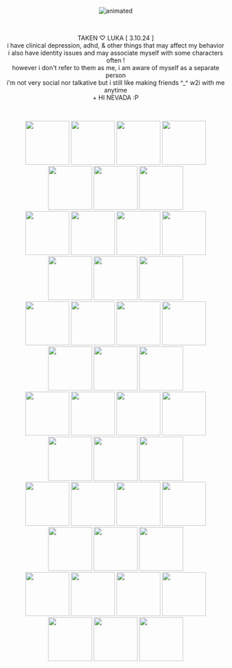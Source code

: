 <p align="center">
  <img src="https://cdn.discordapp.com/attachments/1196304361731661864/1224225158353649696/Untitled_video_-_Made_with_Clipchamp_2.gif?ex=661cb786&is=660a4286&hm=266ca3d9614565f231965209f46a29442fb9a6ccc56825f1e90e9395bbcef39f&" alt="animated" />
</p>
<br>
<p align="center"> TAKEN ♡ LUKA [ 3.10.24  ] 
<br>
i have clinical depression, adhd, & other things that may affect my behavior
<br>
i also have identity issues and may associate myself with some characters often !
<br>
however i don't refer to them as me, i am aware of myself as a separate person
<br>  
i'm not very social nor talkative but i still like making friends ^_^ w2i with me anytime 
<br>
  + HI NEVADA :P
</p>
<br>
<p align="center">
<img src="https://images-wixmp-ed30a86b8c4ca887773594c2.wixmp.com/f/9b922a8f-a5e0-4e45-88a6-65056d6bd196/d5btcwy-18e5548c-f51c-4aec-a8a4-e9ab7362e5c8.png?token=eyJ0eXAiOiJKV1QiLCJhbGciOiJIUzI1NiJ9.eyJzdWIiOiJ1cm46YXBwOjdlMGQxODg5ODIyNjQzNzNhNWYwZDQxNWVhMGQyNmUwIiwiaXNzIjoidXJuOmFwcDo3ZTBkMTg4OTgyMjY0MzczYTVmMGQ0MTVlYTBkMjZlMCIsIm9iaiI6W1t7InBhdGgiOiJcL2ZcLzliOTIyYThmLWE1ZTAtNGU0NS04OGE2LTY1MDU2ZDZiZDE5NlwvZDVidGN3eS0xOGU1NTQ4Yy1mNTFjLTRhZWMtYThhNC1lOWFiNzM2MmU1YzgucG5nIn1dXSwiYXVkIjpbInVybjpzZXJ2aWNlOmZpbGUuZG93bmxvYWQiXX0.p2pQ_5ibVYurK4liJlBMZuzC_2R7XzjwGigN2M107Jg" width="100"/> <img src="https://images-wixmp-ed30a86b8c4ca887773594c2.wixmp.com/f/d9b3551f-1909-4d6c-9e2d-22ff95190a5e/d870mgi-7dec4485-27d9-4d90-b4d6-153d433277fd.gif?token=eyJ0eXAiOiJKV1QiLCJhbGciOiJIUzI1NiJ9.eyJzdWIiOiJ1cm46YXBwOjdlMGQxODg5ODIyNjQzNzNhNWYwZDQxNWVhMGQyNmUwIiwiaXNzIjoidXJuOmFwcDo3ZTBkMTg4OTgyMjY0MzczYTVmMGQ0MTVlYTBkMjZlMCIsIm9iaiI6W1t7InBhdGgiOiJcL2ZcL2Q5YjM1NTFmLTE5MDktNGQ2Yy05ZTJkLTIyZmY5NTE5MGE1ZVwvZDg3MG1naS03ZGVjNDQ4NS0yN2Q5LTRkOTAtYjRkNi0xNTNkNDMzMjc3ZmQuZ2lmIn1dXSwiYXVkIjpbInVybjpzZXJ2aWNlOmZpbGUuZG93bmxvYWQiXX0.c7_VWtw9ZtDsxjN9wG90ERREacTTfk0a57xOFm_t4aI" width="100"/> <img src="https://images-wixmp-ed30a86b8c4ca887773594c2.wixmp.com/f/a56813f2-d373-4451-a566-126c1f89d5b3/dfja340-ec46a2af-4a0e-434a-a7a9-fe7f7dab4224.gif?token=eyJ0eXAiOiJKV1QiLCJhbGciOiJIUzI1NiJ9.eyJzdWIiOiJ1cm46YXBwOjdlMGQxODg5ODIyNjQzNzNhNWYwZDQxNWVhMGQyNmUwIiwiaXNzIjoidXJuOmFwcDo3ZTBkMTg4OTgyMjY0MzczYTVmMGQ0MTVlYTBkMjZlMCIsIm9iaiI6W1t7InBhdGgiOiJcL2ZcL2E1NjgxM2YyLWQzNzMtNDQ1MS1hNTY2LTEyNmMxZjg5ZDViM1wvZGZqYTM0MC1lYzQ2YTJhZi00YTBlLTQzNGEtYTdhOS1mZTdmN2RhYjQyMjQuZ2lmIn1dXSwiYXVkIjpbInVybjpzZXJ2aWNlOmZpbGUuZG93bmxvYWQiXX0.MH23LK3D7C3lLx-QXoVNbUmbN6RpGONyqZt6fPFS3P8" width="100"/> <img src="https://images-wixmp-ed30a86b8c4ca887773594c2.wixmp.com/f/77546e83-4a68-4264-99f7-6bdfc8f0eaf8/d96thnf-626b2b96-f0c4-4a9d-80ac-97a9bde94b1f.gif?token=eyJ0eXAiOiJKV1QiLCJhbGciOiJIUzI1NiJ9.eyJzdWIiOiJ1cm46YXBwOjdlMGQxODg5ODIyNjQzNzNhNWYwZDQxNWVhMGQyNmUwIiwiaXNzIjoidXJuOmFwcDo3ZTBkMTg4OTgyMjY0MzczYTVmMGQ0MTVlYTBkMjZlMCIsIm9iaiI6W1t7InBhdGgiOiJcL2ZcLzc3NTQ2ZTgzLTRhNjgtNDI2NC05OWY3LTZiZGZjOGYwZWFmOFwvZDk2dGhuZi02MjZiMmI5Ni1mMGM0LTRhOWQtODBhYy05N2E5YmRlOTRiMWYuZ2lmIn1dXSwiYXVkIjpbInVybjpzZXJ2aWNlOmZpbGUuZG93bmxvYWQiXX0.UJ0JN-lMmYXoHZQXt9ukgU4HiKcfKBI4Unh16iKlpFA" width="100"/> <img src="https://images-wixmp-ed30a86b8c4ca887773594c2.wixmp.com/f/9b922a8f-a5e0-4e45-88a6-65056d6bd196/d5l1h9h-457cc095-0ff9-48ed-85a0-b9ce9e8a50a3.png?token=eyJ0eXAiOiJKV1QiLCJhbGciOiJIUzI1NiJ9.eyJzdWIiOiJ1cm46YXBwOjdlMGQxODg5ODIyNjQzNzNhNWYwZDQxNWVhMGQyNmUwIiwiaXNzIjoidXJuOmFwcDo3ZTBkMTg4OTgyMjY0MzczYTVmMGQ0MTVlYTBkMjZlMCIsIm9iaiI6W1t7InBhdGgiOiJcL2ZcLzliOTIyYThmLWE1ZTAtNGU0NS04OGE2LTY1MDU2ZDZiZDE5NlwvZDVsMWg5aC00NTdjYzA5NS0wZmY5LTQ4ZWQtODVhMC1iOWNlOWU4YTUwYTMucG5nIn1dXSwiYXVkIjpbInVybjpzZXJ2aWNlOmZpbGUuZG93bmxvYWQiXX0.DqnQfjNCKw-6O-aAzeGckFwC_QLeX3FSkIXzgjBV414" width="100"/> <img src="https://images-wixmp-ed30a86b8c4ca887773594c2.wixmp.com/f/49e1c5cb-c184-428a-8b2b-78662256bf04/dcrnqto-c265deeb-e36b-48a8-9834-51cdd33e2094.png/v1/fill/w_99,h_55/paper_mario_and_paper_luigi_stamp_by_hiptothejavabean_dcrnqto-fullview.png?token=eyJ0eXAiOiJKV1QiLCJhbGciOiJIUzI1NiJ9.eyJzdWIiOiJ1cm46YXBwOjdlMGQxODg5ODIyNjQzNzNhNWYwZDQxNWVhMGQyNmUwIiwiaXNzIjoidXJuOmFwcDo3ZTBkMTg4OTgyMjY0MzczYTVmMGQ0MTVlYTBkMjZlMCIsIm9iaiI6W1t7ImhlaWdodCI6Ijw9NTUiLCJwYXRoIjoiXC9mXC80OWUxYzVjYi1jMTg0LTQyOGEtOGIyYi03ODY2MjI1NmJmMDRcL2Rjcm5xdG8tYzI2NWRlZWItZTM2Yi00OGE4LTk4MzQtNTFjZGQzM2UyMDk0LnBuZyIsIndpZHRoIjoiPD05OSJ9XV0sImF1ZCI6WyJ1cm46c2VydmljZTppbWFnZS5vcGVyYXRpb25zIl19.DHN7fblFcQFTsqTDNnUdkH_BKS-oUaMmlvYs0UmlmXI" width="100"/> <img src="https://images-wixmp-ed30a86b8c4ca887773594c2.wixmp.com/f/9b922a8f-a5e0-4e45-88a6-65056d6bd196/d4r011v-694096d3-87d4-4c41-9f46-6704607f95ff.png/v1/fill/w_99,h_56/__mario_stamp___by_flutterinreallife_d4r011v-fullview.png?token=eyJ0eXAiOiJKV1QiLCJhbGciOiJIUzI1NiJ9.eyJzdWIiOiJ1cm46YXBwOjdlMGQxODg5ODIyNjQzNzNhNWYwZDQxNWVhMGQyNmUwIiwiaXNzIjoidXJuOmFwcDo3ZTBkMTg4OTgyMjY0MzczYTVmMGQ0MTVlYTBkMjZlMCIsIm9iaiI6W1t7ImhlaWdodCI6Ijw9NTYiLCJwYXRoIjoiXC9mXC85YjkyMmE4Zi1hNWUwLTRlNDUtODhhNi02NTA1NmQ2YmQxOTZcL2Q0cjAxMXYtNjk0MDk2ZDMtODdkNC00YzQxLTlmNDYtNjcwNDYwN2Y5NWZmLnBuZyIsIndpZHRoIjoiPD05OSJ9XV0sImF1ZCI6WyJ1cm46c2VydmljZTppbWFnZS5vcGVyYXRpb25zIl19.MrVqWF6xNI_jiwc4HI9nHuiOvKLiw487UNxGUJ6hrFE" width="100"/>
<br>
<img src="https://images-wixmp-ed30a86b8c4ca887773594c2.wixmp.com/f/a56813f2-d373-4451-a566-126c1f89d5b3/dfjcrnl-1e2cf471-4d34-4b56-b09c-3ba8016ff4bd.gif?token=eyJ0eXAiOiJKV1QiLCJhbGciOiJIUzI1NiJ9.eyJzdWIiOiJ1cm46YXBwOjdlMGQxODg5ODIyNjQzNzNhNWYwZDQxNWVhMGQyNmUwIiwiaXNzIjoidXJuOmFwcDo3ZTBkMTg4OTgyMjY0MzczYTVmMGQ0MTVlYTBkMjZlMCIsIm9iaiI6W1t7InBhdGgiOiJcL2ZcL2E1NjgxM2YyLWQzNzMtNDQ1MS1hNTY2LTEyNmMxZjg5ZDViM1wvZGZqY3JubC0xZTJjZjQ3MS00ZDM0LTRiNTYtYjA5Yy0zYmE4MDE2ZmY0YmQuZ2lmIn1dXSwiYXVkIjpbInVybjpzZXJ2aWNlOmZpbGUuZG93bmxvYWQiXX0.TSyYxawngsxHQPcw9G69kgIfSp2y4UE7Fes91ACc2Ro" width="100"/> <img src="https://images-wixmp-ed30a86b8c4ca887773594c2.wixmp.com/f/0696865f-25eb-4fd2-86e1-7b55088c681c/d1n4v2k-fa465d19-e321-4e57-a9b5-e29678afc535.gif?token=eyJ0eXAiOiJKV1QiLCJhbGciOiJIUzI1NiJ9.eyJzdWIiOiJ1cm46YXBwOjdlMGQxODg5ODIyNjQzNzNhNWYwZDQxNWVhMGQyNmUwIiwiaXNzIjoidXJuOmFwcDo3ZTBkMTg4OTgyMjY0MzczYTVmMGQ0MTVlYTBkMjZlMCIsIm9iaiI6W1t7InBhdGgiOiJcL2ZcLzA2OTY4NjVmLTI1ZWItNGZkMi04NmUxLTdiNTUwODhjNjgxY1wvZDFuNHYyay1mYTQ2NWQxOS1lMzIxLTRlNTctYTliNS1lMjk2NzhhZmM1MzUuZ2lmIn1dXSwiYXVkIjpbInVybjpzZXJ2aWNlOmZpbGUuZG93bmxvYWQiXX0.2qMcaOILqCdKNJdUvb7ttTJPLaShYi-iy7RZfITfSQo" width="100"/> <img src="https://images-wixmp-ed30a86b8c4ca887773594c2.wixmp.com/f/f91f517d-9147-4c49-a3b9-291bcd27e764/d2307du-f600eb6e-2708-4897-ac1b-f2ae579836fc.png/v1/fill/w_99,h_56/yoshi_s_island_stamp_by_stamppku_d2307du-fullview.png?token=eyJ0eXAiOiJKV1QiLCJhbGciOiJIUzI1NiJ9.eyJzdWIiOiJ1cm46YXBwOjdlMGQxODg5ODIyNjQzNzNhNWYwZDQxNWVhMGQyNmUwIiwiaXNzIjoidXJuOmFwcDo3ZTBkMTg4OTgyMjY0MzczYTVmMGQ0MTVlYTBkMjZlMCIsIm9iaiI6W1t7ImhlaWdodCI6Ijw9NTYiLCJwYXRoIjoiXC9mXC9mOTFmNTE3ZC05MTQ3LTRjNDktYTNiOS0yOTFiY2QyN2U3NjRcL2QyMzA3ZHUtZjYwMGViNmUtMjcwOC00ODk3LWFjMWItZjJhZTU3OTgzNmZjLnBuZyIsIndpZHRoIjoiPD05OSJ9XV0sImF1ZCI6WyJ1cm46c2VydmljZTppbWFnZS5vcGVyYXRpb25zIl19.ut5rMEVmuoq0eeJTpyHt7Ydb9Clnk53oU90NDZKPjpk" width="100"/> <img src="https://images-wixmp-ed30a86b8c4ca887773594c2.wixmp.com/f/ab49dcca-2c83-4ef7-9059-65061a8adc2d/dc46xpu-124d1789-a003-48c6-8885-295020a17aa3.png/v1/fill/w_99,h_56/gay_the_clown_by_splashgardens_dc46xpu-fullview.png?token=eyJ0eXAiOiJKV1QiLCJhbGciOiJIUzI1NiJ9.eyJzdWIiOiJ1cm46YXBwOjdlMGQxODg5ODIyNjQzNzNhNWYwZDQxNWVhMGQyNmUwIiwiaXNzIjoidXJuOmFwcDo3ZTBkMTg4OTgyMjY0MzczYTVmMGQ0MTVlYTBkMjZlMCIsIm9iaiI6W1t7ImhlaWdodCI6Ijw9NTYiLCJwYXRoIjoiXC9mXC9hYjQ5ZGNjYS0yYzgzLTRlZjctOTA1OS02NTA2MWE4YWRjMmRcL2RjNDZ4cHUtMTI0ZDE3ODktYTAwMy00OGM2LTg4ODUtMjk1MDIwYTE3YWEzLnBuZyIsIndpZHRoIjoiPD05OSJ9XV0sImF1ZCI6WyJ1cm46c2VydmljZTppbWFnZS5vcGVyYXRpb25zIl19.8kQW84t_M7zr0utzjjn9avI_EzrIP41s4qbOvkwZz2I" width="100"/> <img src="https://images-wixmp-ed30a86b8c4ca887773594c2.wixmp.com/f/3b872c5b-3e90-412a-8516-026b2f6f8881/dbe5ya1-f19bb63c-78d9-45e4-8536-ac7e382d60d1.png/v1/fill/w_99,h_56/06_by_peachypurinsesu_dbe5ya1-fullview.png?token=eyJ0eXAiOiJKV1QiLCJhbGciOiJIUzI1NiJ9.eyJzdWIiOiJ1cm46YXBwOjdlMGQxODg5ODIyNjQzNzNhNWYwZDQxNWVhMGQyNmUwIiwiaXNzIjoidXJuOmFwcDo3ZTBkMTg4OTgyMjY0MzczYTVmMGQ0MTVlYTBkMjZlMCIsIm9iaiI6W1t7ImhlaWdodCI6Ijw9NTYiLCJwYXRoIjoiXC9mXC8zYjg3MmM1Yi0zZTkwLTQxMmEtODUxNi0wMjZiMmY2Zjg4ODFcL2RiZTV5YTEtZjE5YmI2M2MtNzhkOS00NWU0LTg1MzYtYWM3ZTM4MmQ2MGQxLnBuZyIsIndpZHRoIjoiPD05OSJ9XV0sImF1ZCI6WyJ1cm46c2VydmljZTppbWFnZS5vcGVyYXRpb25zIl19.KPJBQwTYiGduHWwXoeHa7xJ-wYst_9yqXtsL1ekxJKA" width="100"/> <img src="https://images-wixmp-ed30a86b8c4ca887773594c2.wixmp.com/f/7b6c345b-08bc-4489-9a6e-40a97354e32f/d72nbix-b83f0eab-0a70-4f17-9bb0-6345e61a8394.png/v1/fill/w_99,h_56/timbre_mario_et_luigi___superstar_saga_by_ledrbenji_d72nbix-fullview.png?token=eyJ0eXAiOiJKV1QiLCJhbGciOiJIUzI1NiJ9.eyJzdWIiOiJ1cm46YXBwOjdlMGQxODg5ODIyNjQzNzNhNWYwZDQxNWVhMGQyNmUwIiwiaXNzIjoidXJuOmFwcDo3ZTBkMTg4OTgyMjY0MzczYTVmMGQ0MTVlYTBkMjZlMCIsIm9iaiI6W1t7ImhlaWdodCI6Ijw9NTYiLCJwYXRoIjoiXC9mXC83YjZjMzQ1Yi0wOGJjLTQ0ODktOWE2ZS00MGE5NzM1NGUzMmZcL2Q3Mm5iaXgtYjgzZjBlYWItMGE3MC00ZjE3LTliYjAtNjM0NWU2MWE4Mzk0LnBuZyIsIndpZHRoIjoiPD05OSJ9XV0sImF1ZCI6WyJ1cm46c2VydmljZTppbWFnZS5vcGVyYXRpb25zIl19.wUVn6SNmw-Sq_TiTIXU8bcltfnV3hVLseVbo0Z126_w" width="100"/> <img src="https://images-wixmp-ed30a86b8c4ca887773594c2.wixmp.com/f/512e4a35-7a42-4545-a7ef-652ed68ac756/dd5bdy6-1b6911ee-1f3c-4e9c-a673-f1c3e820f892.gif?token=eyJ0eXAiOiJKV1QiLCJhbGciOiJIUzI1NiJ9.eyJzdWIiOiJ1cm46YXBwOjdlMGQxODg5ODIyNjQzNzNhNWYwZDQxNWVhMGQyNmUwIiwiaXNzIjoidXJuOmFwcDo3ZTBkMTg4OTgyMjY0MzczYTVmMGQ0MTVlYTBkMjZlMCIsIm9iaiI6W1t7InBhdGgiOiJcL2ZcLzUxMmU0YTM1LTdhNDItNDU0NS1hN2VmLTY1MmVkNjhhYzc1NlwvZGQ1YmR5Ni0xYjY5MTFlZS0xZjNjLTRlOWMtYTY3My1mMWMzZTgyMGY4OTIuZ2lmIn1dXSwiYXVkIjpbInVybjpzZXJ2aWNlOmZpbGUuZG93bmxvYWQiXX0.xyzhi0lsIu-YWjxYzGXEnQRcm95ZlHKbgB4PcNhOEVI" width="100"/>
<br>
<img src="https://images-wixmp-ed30a86b8c4ca887773594c2.wixmp.com/f/f36c5c6b-84f0-44eb-8ec6-ea95eb39b14c/d1wi8sr-5012caca-de91-49ec-a930-74f239d66c5c.png/v1/fill/w_99,h_56/paper_mario_stamp__by_super_seme_riku_d1wi8sr-fullview.png?token=eyJ0eXAiOiJKV1QiLCJhbGciOiJIUzI1NiJ9.eyJzdWIiOiJ1cm46YXBwOjdlMGQxODg5ODIyNjQzNzNhNWYwZDQxNWVhMGQyNmUwIiwiaXNzIjoidXJuOmFwcDo3ZTBkMTg4OTgyMjY0MzczYTVmMGQ0MTVlYTBkMjZlMCIsIm9iaiI6W1t7ImhlaWdodCI6Ijw9NTYiLCJwYXRoIjoiXC9mXC9mMzZjNWM2Yi04NGYwLTQ0ZWItOGVjNi1lYTk1ZWIzOWIxNGNcL2Qxd2k4c3ItNTAxMmNhY2EtZGU5MS00OWVjLWE5MzAtNzRmMjM5ZDY2YzVjLnBuZyIsIndpZHRoIjoiPD05OSJ9XV0sImF1ZCI6WyJ1cm46c2VydmljZTppbWFnZS5vcGVyYXRpb25zIl19.KnGS4cbLX24dP3jvEsK4J-M5hbCbhNdhqQONGxv8rGg" width="100"/> <img src="https://images-wixmp-ed30a86b8c4ca887773594c2.wixmp.com/f/9b922a8f-a5e0-4e45-88a6-65056d6bd196/dbouwyo-12ea50a8-b69f-4531-98e8-2eb43f8759dc.png/v1/fill/w_99,h_56/__paper_mario__ttyd_stamp___by_flutterinreallife_dbouwyo-fullview.png?token=eyJ0eXAiOiJKV1QiLCJhbGciOiJIUzI1NiJ9.eyJzdWIiOiJ1cm46YXBwOjdlMGQxODg5ODIyNjQzNzNhNWYwZDQxNWVhMGQyNmUwIiwiaXNzIjoidXJuOmFwcDo3ZTBkMTg4OTgyMjY0MzczYTVmMGQ0MTVlYTBkMjZlMCIsIm9iaiI6W1t7ImhlaWdodCI6Ijw9NTYiLCJwYXRoIjoiXC9mXC85YjkyMmE4Zi1hNWUwLTRlNDUtODhhNi02NTA1NmQ2YmQxOTZcL2Rib3V3eW8tMTJlYTUwYTgtYjY5Zi00NTMxLTk4ZTgtMmViNDNmODc1OWRjLnBuZyIsIndpZHRoIjoiPD05OSJ9XV0sImF1ZCI6WyJ1cm46c2VydmljZTppbWFnZS5vcGVyYXRpb25zIl19.49qUptQrhN37GPoxkjAAzpxXrv0nYiPO21d6vzoOnfI" width="100"/> <img src="https://images-wixmp-ed30a86b8c4ca887773594c2.wixmp.com/f/9b922a8f-a5e0-4e45-88a6-65056d6bd196/ddocd9s-7f5cf956-77ae-4768-b6ac-640e9571c881.png/v1/fill/w_99,h_56/___mareach_cake_toppers___stamp____by_flutterinreallife_ddocd9s-fullview.png?token=eyJ0eXAiOiJKV1QiLCJhbGciOiJIUzI1NiJ9.eyJzdWIiOiJ1cm46YXBwOjdlMGQxODg5ODIyNjQzNzNhNWYwZDQxNWVhMGQyNmUwIiwiaXNzIjoidXJuOmFwcDo3ZTBkMTg4OTgyMjY0MzczYTVmMGQ0MTVlYTBkMjZlMCIsIm9iaiI6W1t7ImhlaWdodCI6Ijw9NTYiLCJwYXRoIjoiXC9mXC85YjkyMmE4Zi1hNWUwLTRlNDUtODhhNi02NTA1NmQ2YmQxOTZcL2Rkb2NkOXMtN2Y1Y2Y5NTYtNzdhZS00NzY4LWI2YWMtNjQwZTk1NzFjODgxLnBuZyIsIndpZHRoIjoiPD05OSJ9XV0sImF1ZCI6WyJ1cm46c2VydmljZTppbWFnZS5vcGVyYXRpb25zIl19.wriQ3f4zWemIWp04luS2sqxOwH6QCDktFOig03Mz5HU" width="100"/> <img src="https://images-wixmp-ed30a86b8c4ca887773594c2.wixmp.com/f/69ae31dd-bee7-4463-ae58-eff361e3a732/da4k2il-47d35117-2677-497d-babc-c5600e30e640.png/v1/fill/w_99,h_56/bowz_and_bowz_jr_stamp_by_catchomp_da4k2il-fullview.png?token=eyJ0eXAiOiJKV1QiLCJhbGciOiJIUzI1NiJ9.eyJzdWIiOiJ1cm46YXBwOjdlMGQxODg5ODIyNjQzNzNhNWYwZDQxNWVhMGQyNmUwIiwiaXNzIjoidXJuOmFwcDo3ZTBkMTg4OTgyMjY0MzczYTVmMGQ0MTVlYTBkMjZlMCIsIm9iaiI6W1t7ImhlaWdodCI6Ijw9NTYiLCJwYXRoIjoiXC9mXC82OWFlMzFkZC1iZWU3LTQ0NjMtYWU1OC1lZmYzNjFlM2E3MzJcL2RhNGsyaWwtNDdkMzUxMTctMjY3Ny00OTdkLWJhYmMtYzU2MDBlMzBlNjQwLnBuZyIsIndpZHRoIjoiPD05OSJ9XV0sImF1ZCI6WyJ1cm46c2VydmljZTppbWFnZS5vcGVyYXRpb25zIl19._bRJO2I1map86CVLSNJi27b1JotV3_vwsbWChCkipRA" width="100"/> <img src="https://images-wixmp-ed30a86b8c4ca887773594c2.wixmp.com/f/9774121b-077f-45b2-8020-29ce3a274de7/d33rkom-54f065e6-f932-4001-a736-6fc1b17ca371.png/v1/fill/w_99,h_56/mario_vs_luigi_stamp_by_kevfin_d33rkom-fullview.png?token=eyJ0eXAiOiJKV1QiLCJhbGciOiJIUzI1NiJ9.eyJzdWIiOiJ1cm46YXBwOjdlMGQxODg5ODIyNjQzNzNhNWYwZDQxNWVhMGQyNmUwIiwiaXNzIjoidXJuOmFwcDo3ZTBkMTg4OTgyMjY0MzczYTVmMGQ0MTVlYTBkMjZlMCIsIm9iaiI6W1t7ImhlaWdodCI6Ijw9NTYiLCJwYXRoIjoiXC9mXC85Nzc0MTIxYi0wNzdmLTQ1YjItODAyMC0yOWNlM2EyNzRkZTdcL2QzM3Jrb20tNTRmMDY1ZTYtZjkzMi00MDAxLWE3MzYtNmZjMWIxN2NhMzcxLnBuZyIsIndpZHRoIjoiPD05OSJ9XV0sImF1ZCI6WyJ1cm46c2VydmljZTppbWFnZS5vcGVyYXRpb25zIl19.9iCgziMpuxHf4wNDjPrLlr9MLZKqOf1MoL1kiSXYp0k" width="100"/> <img src="https://images-wixmp-ed30a86b8c4ca887773594c2.wixmp.com/f/b82c625a-0cfe-43f8-9770-5415e46366fc/d5z26l0-94f7aafc-43d6-48e6-bd86-e597ab9d7000.jpg/v1/fill/w_99,h_57,q_75,strp/luigi_x_peasley_stamp_by_randommariogirl741_d5z26l0-fullview.jpg?token=eyJ0eXAiOiJKV1QiLCJhbGciOiJIUzI1NiJ9.eyJzdWIiOiJ1cm46YXBwOjdlMGQxODg5ODIyNjQzNzNhNWYwZDQxNWVhMGQyNmUwIiwiaXNzIjoidXJuOmFwcDo3ZTBkMTg4OTgyMjY0MzczYTVmMGQ0MTVlYTBkMjZlMCIsIm9iaiI6W1t7ImhlaWdodCI6Ijw9NTciLCJwYXRoIjoiXC9mXC9iODJjNjI1YS0wY2ZlLTQzZjgtOTc3MC01NDE1ZTQ2MzY2ZmNcL2Q1ejI2bDAtOTRmN2FhZmMtNDNkNi00OGU2LWJkODYtZTU5N2FiOWQ3MDAwLmpwZyIsIndpZHRoIjoiPD05OSJ9XV0sImF1ZCI6WyJ1cm46c2VydmljZTppbWFnZS5vcGVyYXRpb25zIl19.T5lcTBA_JArixd4BJ8yDypvZdQeKtK-vGr4GL_098L0" width="100"/> <img src="https://images-wixmp-ed30a86b8c4ca887773594c2.wixmp.com/f/8ffc40e4-c01f-474c-a877-48d92736915c/dbfqpn1-19e8c7aa-de05-4d5c-8b13-3ceb4789951c.gif?token=eyJ0eXAiOiJKV1QiLCJhbGciOiJIUzI1NiJ9.eyJzdWIiOiJ1cm46YXBwOjdlMGQxODg5ODIyNjQzNzNhNWYwZDQxNWVhMGQyNmUwIiwiaXNzIjoidXJuOmFwcDo3ZTBkMTg4OTgyMjY0MzczYTVmMGQ0MTVlYTBkMjZlMCIsIm9iaiI6W1t7InBhdGgiOiJcL2ZcLzhmZmM0MGU0LWMwMWYtNDc0Yy1hODc3LTQ4ZDkyNzM2OTE1Y1wvZGJmcXBuMS0xOWU4YzdhYS1kZTA1LTRkNWMtOGIxMy0zY2ViNDc4OTk1MWMuZ2lmIn1dXSwiYXVkIjpbInVybjpzZXJ2aWNlOmZpbGUuZG93bmxvYWQiXX0.cDGuOk9X6RRNFu8tbsoEimuZ-Dh5bXsE0XYwfSZr3vk" width="100"/>
<br>
<img src="https://images-wixmp-ed30a86b8c4ca887773594c2.wixmp.com/f/9b922a8f-a5e0-4e45-88a6-65056d6bd196/dd53plv-84eb97fe-437d-4075-9dde-bce85cf3a6e3.gif?token=eyJ0eXAiOiJKV1QiLCJhbGciOiJIUzI1NiJ9.eyJzdWIiOiJ1cm46YXBwOjdlMGQxODg5ODIyNjQzNzNhNWYwZDQxNWVhMGQyNmUwIiwiaXNzIjoidXJuOmFwcDo3ZTBkMTg4OTgyMjY0MzczYTVmMGQ0MTVlYTBkMjZlMCIsIm9iaiI6W1t7InBhdGgiOiJcL2ZcLzliOTIyYThmLWE1ZTAtNGU0NS04OGE2LTY1MDU2ZDZiZDE5NlwvZGQ1M3Bsdi04NGViOTdmZS00MzdkLTQwNzUtOWRkZS1iY2U4NWNmM2E2ZTMuZ2lmIn1dXSwiYXVkIjpbInVybjpzZXJ2aWNlOmZpbGUuZG93bmxvYWQiXX0.l9eJN6DnZmPfe70gAYcIkb276GraFEfsr160pQDqnms" width="100"/> <img src="https://images-wixmp-ed30a86b8c4ca887773594c2.wixmp.com/f/c0dd6515-9082-4d0b-a49f-557f67569f89/d1sft5l-4707ada9-568f-43fe-873a-1030a527c508.png/v1/fill/w_99,h_56/mario_kart_wii_stamp_by_nintendo_wf_club_d1sft5l-fullview.png?token=eyJ0eXAiOiJKV1QiLCJhbGciOiJIUzI1NiJ9.eyJzdWIiOiJ1cm46YXBwOjdlMGQxODg5ODIyNjQzNzNhNWYwZDQxNWVhMGQyNmUwIiwiaXNzIjoidXJuOmFwcDo3ZTBkMTg4OTgyMjY0MzczYTVmMGQ0MTVlYTBkMjZlMCIsIm9iaiI6W1t7ImhlaWdodCI6Ijw9NTYiLCJwYXRoIjoiXC9mXC9jMGRkNjUxNS05MDgyLTRkMGItYTQ5Zi01NTdmNjc1NjlmODlcL2Qxc2Z0NWwtNDcwN2FkYTktNTY4Zi00M2ZlLTg3M2EtMTAzMGE1MjdjNTA4LnBuZyIsIndpZHRoIjoiPD05OSJ9XV0sImF1ZCI6WyJ1cm46c2VydmljZTppbWFnZS5vcGVyYXRpb25zIl19.zMZriufgONb25_QMOSr6kNo1Z00txsbgLXzToDHJH1I" width="100"/> <img src="https://images-wixmp-ed30a86b8c4ca887773594c2.wixmp.com/f/0e3e60b3-2c6a-4b91-bb5d-16d60503f536/d5nk069-8dd3bd09-e99b-41dd-95df-c130da774987.gif?token=eyJ0eXAiOiJKV1QiLCJhbGciOiJIUzI1NiJ9.eyJzdWIiOiJ1cm46YXBwOjdlMGQxODg5ODIyNjQzNzNhNWYwZDQxNWVhMGQyNmUwIiwiaXNzIjoidXJuOmFwcDo3ZTBkMTg4OTgyMjY0MzczYTVmMGQ0MTVlYTBkMjZlMCIsIm9iaiI6W1t7InBhdGgiOiJcL2ZcLzBlM2U2MGIzLTJjNmEtNGI5MS1iYjVkLTE2ZDYwNTAzZjUzNlwvZDVuazA2OS04ZGQzYmQwOS1lOTliLTQxZGQtOTVkZi1jMTMwZGE3NzQ5ODcuZ2lmIn1dXSwiYXVkIjpbInVybjpzZXJ2aWNlOmZpbGUuZG93bmxvYWQiXX0.cNTypVmj7JrDYfRCU25JVbPaKAZBl5mkorGnRVLmoyU" width="100"/> <img src="https://images-wixmp-ed30a86b8c4ca887773594c2.wixmp.com/f/c8268b29-51ba-484f-a0c6-4e35e8837eb0/dceyd6f-8bc2e737-0bf4-4c03-b669-697b64e8bc0f.gif?token=eyJ0eXAiOiJKV1QiLCJhbGciOiJIUzI1NiJ9.eyJzdWIiOiJ1cm46YXBwOjdlMGQxODg5ODIyNjQzNzNhNWYwZDQxNWVhMGQyNmUwIiwiaXNzIjoidXJuOmFwcDo3ZTBkMTg4OTgyMjY0MzczYTVmMGQ0MTVlYTBkMjZlMCIsIm9iaiI6W1t7InBhdGgiOiJcL2ZcL2M4MjY4YjI5LTUxYmEtNDg0Zi1hMGM2LTRlMzVlODgzN2ViMFwvZGNleWQ2Zi04YmMyZTczNy0wYmY0LTRjMDMtYjY2OS02OTdiNjRlOGJjMGYuZ2lmIn1dXSwiYXVkIjpbInVybjpzZXJ2aWNlOmZpbGUuZG93bmxvYWQiXX0.Bkr-QWARdQs5qytSvB6WmXg17UQm7K7EPkaXYAajTZ8" width="100"/> <img src="https://images-wixmp-ed30a86b8c4ca887773594c2.wixmp.com/f/0768ca31-6278-4c0d-b0d3-a75b8cb5ba41/dzkod1-b78f57d1-7f2a-45bc-aa25-5e0c684b5ffd.png/v1/fill/w_99,h_56,q_80,strp/_luigi_is_a_star__stamp_by_loveandcake_dzkod1-fullview.jpg?token=eyJ0eXAiOiJKV1QiLCJhbGciOiJIUzI1NiJ9.eyJzdWIiOiJ1cm46YXBwOjdlMGQxODg5ODIyNjQzNzNhNWYwZDQxNWVhMGQyNmUwIiwiaXNzIjoidXJuOmFwcDo3ZTBkMTg4OTgyMjY0MzczYTVmMGQ0MTVlYTBkMjZlMCIsIm9iaiI6W1t7ImhlaWdodCI6Ijw9NTYiLCJwYXRoIjoiXC9mXC8wNzY4Y2EzMS02Mjc4LTRjMGQtYjBkMy1hNzViOGNiNWJhNDFcL2R6a29kMS1iNzhmNTdkMS03ZjJhLTQ1YmMtYWEyNS01ZTBjNjg0YjVmZmQucG5nIiwid2lkdGgiOiI8PTk5In1dXSwiYXVkIjpbInVybjpzZXJ2aWNlOmltYWdlLm9wZXJhdGlvbnMiXX0.KvGNAnz7BBCHPpQxDVfw4F7tbVMsckccr2jmebsUh5U" width="100"/> <img src="https://images-wixmp-ed30a86b8c4ca887773594c2.wixmp.com/f/9b922a8f-a5e0-4e45-88a6-65056d6bd196/dbouvl7-929c8b9a-e59c-43ab-82c5-3eeefab90682.png?token=eyJ0eXAiOiJKV1QiLCJhbGciOiJIUzI1NiJ9.eyJzdWIiOiJ1cm46YXBwOjdlMGQxODg5ODIyNjQzNzNhNWYwZDQxNWVhMGQyNmUwIiwiaXNzIjoidXJuOmFwcDo3ZTBkMTg4OTgyMjY0MzczYTVmMGQ0MTVlYTBkMjZlMCIsIm9iaiI6W1t7InBhdGgiOiJcL2ZcLzliOTIyYThmLWE1ZTAtNGU0NS04OGE2LTY1MDU2ZDZiZDE5NlwvZGJvdXZsNy05MjljOGI5YS1lNTljLTQzYWItODJjNS0zZWVlZmFiOTA2ODIucG5nIn1dXSwiYXVkIjpbInVybjpzZXJ2aWNlOmZpbGUuZG93bmxvYWQiXX0.dJoMpi08UKW1skaRlOeghRicC6i4dO6ER2xAXVNasXo" width="100"/> <img src="https://images-wixmp-ed30a86b8c4ca887773594c2.wixmp.com/f/9b922a8f-a5e0-4e45-88a6-65056d6bd196/dbqpxyq-d8e31fdd-65d9-49b7-86de-d000014f28dd.png?token=eyJ0eXAiOiJKV1QiLCJhbGciOiJIUzI1NiJ9.eyJzdWIiOiJ1cm46YXBwOjdlMGQxODg5ODIyNjQzNzNhNWYwZDQxNWVhMGQyNmUwIiwiaXNzIjoidXJuOmFwcDo3ZTBkMTg4OTgyMjY0MzczYTVmMGQ0MTVlYTBkMjZlMCIsIm9iaiI6W1t7InBhdGgiOiJcL2ZcLzliOTIyYThmLWE1ZTAtNGU0NS04OGE2LTY1MDU2ZDZiZDE5NlwvZGJxcHh5cS1kOGUzMWZkZC02NWQ5LTQ5YjctODZkZS1kMDAwMDE0ZjI4ZGQucG5nIn1dXSwiYXVkIjpbInVybjpzZXJ2aWNlOmZpbGUuZG93bmxvYWQiXX0.Pwec3LCylJKYE1QAgirYljrP1piosVg_ABvuTD4V1ew" width="100"/>
<br>
<img src="https://images-wixmp-ed30a86b8c4ca887773594c2.wixmp.com/f/224384bc-48ed-47e8-af2a-a9717d4466ba/d160jo1-891ba910-f4e5-4068-84c5-b1ce32931573.png/v1/fill/w_99,h_56/super_paper_mario_stamp_by_xantoz_d160jo1-fullview.png?token=eyJ0eXAiOiJKV1QiLCJhbGciOiJIUzI1NiJ9.eyJzdWIiOiJ1cm46YXBwOjdlMGQxODg5ODIyNjQzNzNhNWYwZDQxNWVhMGQyNmUwIiwiaXNzIjoidXJuOmFwcDo3ZTBkMTg4OTgyMjY0MzczYTVmMGQ0MTVlYTBkMjZlMCIsIm9iaiI6W1t7ImhlaWdodCI6Ijw9NTYiLCJwYXRoIjoiXC9mXC8yMjQzODRiYy00OGVkLTQ3ZTgtYWYyYS1hOTcxN2Q0NDY2YmFcL2QxNjBqbzEtODkxYmE5MTAtZjRlNS00MDY4LTg0YzUtYjFjZTMyOTMxNTczLnBuZyIsIndpZHRoIjoiPD05OSJ9XV0sImF1ZCI6WyJ1cm46c2VydmljZTppbWFnZS5vcGVyYXRpb25zIl19.7P0OSb3rQI7NfYlNi2FnMiyKjnj9hlntVGq5KQtkmic" width="100"/> <img src="https://images-wixmp-ed30a86b8c4ca887773594c2.wixmp.com/f/9fca9fb9-582a-4d18-8d21-f28034f9b271/d60gsn7-bdb83971-a0e5-42f5-b46f-83dcf507affd.gif?token=eyJ0eXAiOiJKV1QiLCJhbGciOiJIUzI1NiJ9.eyJzdWIiOiJ1cm46YXBwOjdlMGQxODg5ODIyNjQzNzNhNWYwZDQxNWVhMGQyNmUwIiwiaXNzIjoidXJuOmFwcDo3ZTBkMTg4OTgyMjY0MzczYTVmMGQ0MTVlYTBkMjZlMCIsIm9iaiI6W1t7InBhdGgiOiJcL2ZcLzlmY2E5ZmI5LTU4MmEtNGQxOC04ZDIxLWYyODAzNGY5YjI3MVwvZDYwZ3NuNy1iZGI4Mzk3MS1hMGU1LTQyZjUtYjQ2Zi04M2RjZjUwN2FmZmQuZ2lmIn1dXSwiYXVkIjpbInVybjpzZXJ2aWNlOmZpbGUuZG93bmxvYWQiXX0.8cnFPoQEJQ0giyAKcj8uFDSqlTo7PdhcOsiN-ZdtHB4" width="100"/> <img src="https://images-wixmp-ed30a86b8c4ca887773594c2.wixmp.com/f/fc40b3ea-8b37-48a5-9e83-fd2bb7c3aa20/dxrb8l-7567e7b8-a0ef-4955-b50b-7929eabc1199.png/v1/fill/w_99,h_56/mario_x_peach_by_telula_may_dxrb8l-fullview.png?token=eyJ0eXAiOiJKV1QiLCJhbGciOiJIUzI1NiJ9.eyJzdWIiOiJ1cm46YXBwOjdlMGQxODg5ODIyNjQzNzNhNWYwZDQxNWVhMGQyNmUwIiwiaXNzIjoidXJuOmFwcDo3ZTBkMTg4OTgyMjY0MzczYTVmMGQ0MTVlYTBkMjZlMCIsIm9iaiI6W1t7ImhlaWdodCI6Ijw9NTYiLCJwYXRoIjoiXC9mXC9mYzQwYjNlYS04YjM3LTQ4YTUtOWU4My1mZDJiYjdjM2FhMjBcL2R4cmI4bC03NTY3ZTdiOC1hMGVmLTQ5NTUtYjUwYi03OTI5ZWFiYzExOTkucG5nIiwid2lkdGgiOiI8PTk5In1dXSwiYXVkIjpbInVybjpzZXJ2aWNlOmltYWdlLm9wZXJhdGlvbnMiXX0.56d2Gaa5Bv7QRyP7SKX96EXKa6fPtvwwh18qfvmdIgs" width="100"/> <img src="https://images-wixmp-ed30a86b8c4ca887773594c2.wixmp.com/f/1084bb8a-5bcf-4e84-a49b-b7ace6933a1a/dbr83ml-69f56224-1879-4fcb-9353-e82bb80bb3e1.gif?token=eyJ0eXAiOiJKV1QiLCJhbGciOiJIUzI1NiJ9.eyJzdWIiOiJ1cm46YXBwOjdlMGQxODg5ODIyNjQzNzNhNWYwZDQxNWVhMGQyNmUwIiwiaXNzIjoidXJuOmFwcDo3ZTBkMTg4OTgyMjY0MzczYTVmMGQ0MTVlYTBkMjZlMCIsIm9iaiI6W1t7InBhdGgiOiJcL2ZcLzEwODRiYjhhLTViY2YtNGU4NC1hNDliLWI3YWNlNjkzM2ExYVwvZGJyODNtbC02OWY1NjIyNC0xODc5LTRmY2ItOTM1My1lODJiYjgwYmIzZTEuZ2lmIn1dXSwiYXVkIjpbInVybjpzZXJ2aWNlOmZpbGUuZG93bmxvYWQiXX0.rSLTiw1vZIFZr-gtiD016bkWwBvSC39EaGpGHl9apos" width="100"/> <img src="https://images-wixmp-ed30a86b8c4ca887773594c2.wixmp.com/f/101e11e9-d17d-4f76-8697-8ef134afd32f/dd1hhy5-3c88c024-0e2c-41ae-9cc3-22147d969edf.gif?token=eyJ0eXAiOiJKV1QiLCJhbGciOiJIUzI1NiJ9.eyJzdWIiOiJ1cm46YXBwOjdlMGQxODg5ODIyNjQzNzNhNWYwZDQxNWVhMGQyNmUwIiwiaXNzIjoidXJuOmFwcDo3ZTBkMTg4OTgyMjY0MzczYTVmMGQ0MTVlYTBkMjZlMCIsIm9iaiI6W1t7InBhdGgiOiJcL2ZcLzEwMWUxMWU5LWQxN2QtNGY3Ni04Njk3LThlZjEzNGFmZDMyZlwvZGQxaGh5NS0zYzg4YzAyNC0wZTJjLTQxYWUtOWNjMy0yMjE0N2Q5NjllZGYuZ2lmIn1dXSwiYXVkIjpbInVybjpzZXJ2aWNlOmZpbGUuZG93bmxvYWQiXX0.IewBqrEvLrggAAw_BCDXDwwMq1zut6qkh7EyREPoUNQ" width="100"/> <img src="https://images-wixmp-ed30a86b8c4ca887773594c2.wixmp.com/f/9b922a8f-a5e0-4e45-88a6-65056d6bd196/dbot7ld-18ea8be7-3431-411b-b5a5-2104e75fad90.png/v1/fill/w_99,h_56/__super_mario_sunshine_stamp___by_flutterinreallife_dbot7ld-fullview.png?token=eyJ0eXAiOiJKV1QiLCJhbGciOiJIUzI1NiJ9.eyJzdWIiOiJ1cm46YXBwOjdlMGQxODg5ODIyNjQzNzNhNWYwZDQxNWVhMGQyNmUwIiwiaXNzIjoidXJuOmFwcDo3ZTBkMTg4OTgyMjY0MzczYTVmMGQ0MTVlYTBkMjZlMCIsIm9iaiI6W1t7ImhlaWdodCI6Ijw9NTYiLCJwYXRoIjoiXC9mXC85YjkyMmE4Zi1hNWUwLTRlNDUtODhhNi02NTA1NmQ2YmQxOTZcL2Rib3Q3bGQtMThlYThiZTctMzQzMS00MTFiLWI1YTUtMjEwNGU3NWZhZDkwLnBuZyIsIndpZHRoIjoiPD05OSJ9XV0sImF1ZCI6WyJ1cm46c2VydmljZTppbWFnZS5vcGVyYXRpb25zIl19.D3gYmWRLpXksSMHumqbPtrptW0j42Ngts5ZqFCTN8jw" width="100"/> <img src="https://images-wixmp-ed30a86b8c4ca887773594c2.wixmp.com/f/c5bfad1f-f3ce-4b58-b517-ba1b66c91fe3/d1pke06-646ad93a-ad34-40e4-ad5a-08285b863e8a.png/v1/fill/w_99,h_56/paper_mario_stamp_by_sabattier_d1pke06-fullview.png?token=eyJ0eXAiOiJKV1QiLCJhbGciOiJIUzI1NiJ9.eyJzdWIiOiJ1cm46YXBwOjdlMGQxODg5ODIyNjQzNzNhNWYwZDQxNWVhMGQyNmUwIiwiaXNzIjoidXJuOmFwcDo3ZTBkMTg4OTgyMjY0MzczYTVmMGQ0MTVlYTBkMjZlMCIsIm9iaiI6W1t7ImhlaWdodCI6Ijw9NTYiLCJwYXRoIjoiXC9mXC9jNWJmYWQxZi1mM2NlLTRiNTgtYjUxNy1iYTFiNjZjOTFmZTNcL2QxcGtlMDYtNjQ2YWQ5M2EtYWQzNC00MGU0LWFkNWEtMDgyODViODYzZThhLnBuZyIsIndpZHRoIjoiPD05OSJ9XV0sImF1ZCI6WyJ1cm46c2VydmljZTppbWFnZS5vcGVyYXRpb25zIl19.WYKmNA6_hgWtz3xRMhWIuA6dsh5C_8dhvahABgwAAdI" width="100"/>
<br>
<img src="https://images-wixmp-ed30a86b8c4ca887773594c2.wixmp.com/f/9b922a8f-a5e0-4e45-88a6-65056d6bd196/dbosbyv-19f07b7a-5be9-4d93-a4b3-04fd0240da9a.png/v1/fill/w_99,h_56/__super_mario_rpg_stamp___by_flutterinreallife_dbosbyv-fullview.png?token=eyJ0eXAiOiJKV1QiLCJhbGciOiJIUzI1NiJ9.eyJzdWIiOiJ1cm46YXBwOjdlMGQxODg5ODIyNjQzNzNhNWYwZDQxNWVhMGQyNmUwIiwiaXNzIjoidXJuOmFwcDo3ZTBkMTg4OTgyMjY0MzczYTVmMGQ0MTVlYTBkMjZlMCIsIm9iaiI6W1t7ImhlaWdodCI6Ijw9NTYiLCJwYXRoIjoiXC9mXC85YjkyMmE4Zi1hNWUwLTRlNDUtODhhNi02NTA1NmQ2YmQxOTZcL2Rib3NieXYtMTlmMDdiN2EtNWJlOS00ZDkzLWE0YjMtMDRmZDAyNDBkYTlhLnBuZyIsIndpZHRoIjoiPD05OSJ9XV0sImF1ZCI6WyJ1cm46c2VydmljZTppbWFnZS5vcGVyYXRpb25zIl19.zngpRIVtlZkzIf4nsgkCaWAGXjjO92UOjZJOla8J8J0" width="100"/> <img src="https://images-wixmp-ed30a86b8c4ca887773594c2.wixmp.com/f/9b922a8f-a5e0-4e45-88a6-65056d6bd196/d5lzkr8-3afeb721-cd2b-4ad2-a119-ab07dc2d6a5f.png/v1/fill/w_99,h_56/__rosalina_stamp_ii___by_flutterinreallife_d5lzkr8-fullview.png?token=eyJ0eXAiOiJKV1QiLCJhbGciOiJIUzI1NiJ9.eyJzdWIiOiJ1cm46YXBwOjdlMGQxODg5ODIyNjQzNzNhNWYwZDQxNWVhMGQyNmUwIiwiaXNzIjoidXJuOmFwcDo3ZTBkMTg4OTgyMjY0MzczYTVmMGQ0MTVlYTBkMjZlMCIsIm9iaiI6W1t7ImhlaWdodCI6Ijw9NTYiLCJwYXRoIjoiXC9mXC85YjkyMmE4Zi1hNWUwLTRlNDUtODhhNi02NTA1NmQ2YmQxOTZcL2Q1bHprcjgtM2FmZWI3MjEtY2QyYi00YWQyLWExMTktYWIwN2RjMmQ2YTVmLnBuZyIsIndpZHRoIjoiPD05OSJ9XV0sImF1ZCI6WyJ1cm46c2VydmljZTppbWFnZS5vcGVyYXRpb25zIl19.rmiKQhZEzIWzlLJQOfVlDp4-J7-fafW1-p1eEOaqJt8" width="100"/> <img src="https://images-wixmp-ed30a86b8c4ca887773594c2.wixmp.com/f/15f9d540-5fde-4013-aa3c-6c93a4b9a094/d5xuhde-1877e0c4-4f71-456c-ada0-867b1c549d8e.gif?token=eyJ0eXAiOiJKV1QiLCJhbGciOiJIUzI1NiJ9.eyJzdWIiOiJ1cm46YXBwOjdlMGQxODg5ODIyNjQzNzNhNWYwZDQxNWVhMGQyNmUwIiwiaXNzIjoidXJuOmFwcDo3ZTBkMTg4OTgyMjY0MzczYTVmMGQ0MTVlYTBkMjZlMCIsIm9iaiI6W1t7InBhdGgiOiJcL2ZcLzE1ZjlkNTQwLTVmZGUtNDAxMy1hYTNjLTZjOTNhNGI5YTA5NFwvZDV4dWhkZS0xODc3ZTBjNC00ZjcxLTQ1NmMtYWRhMC04NjdiMWM1NDlkOGUuZ2lmIn1dXSwiYXVkIjpbInVybjpzZXJ2aWNlOmZpbGUuZG93bmxvYWQiXX0.KPhkqAXMdZD5AljoU-rI7N8XnN8W2kvKryoRzE-Sjgg" width="100"/> <img src="https://images-wixmp-ed30a86b8c4ca887773594c2.wixmp.com/f/0152b7e9-9fed-4292-b785-ebe950ff0d5a/d1fk4ea-364b21ae-454f-46c8-ab0e-33154825987c.gif?token=eyJ0eXAiOiJKV1QiLCJhbGciOiJIUzI1NiJ9.eyJzdWIiOiJ1cm46YXBwOjdlMGQxODg5ODIyNjQzNzNhNWYwZDQxNWVhMGQyNmUwIiwiaXNzIjoidXJuOmFwcDo3ZTBkMTg4OTgyMjY0MzczYTVmMGQ0MTVlYTBkMjZlMCIsIm9iaiI6W1t7InBhdGgiOiJcL2ZcLzAxNTJiN2U5LTlmZWQtNDI5Mi1iNzg1LWViZTk1MGZmMGQ1YVwvZDFmazRlYS0zNjRiMjFhZS00NTRmLTQ2YzgtYWIwZS0zMzE1NDgyNTk4N2MuZ2lmIn1dXSwiYXVkIjpbInVybjpzZXJ2aWNlOmZpbGUuZG93bmxvYWQiXX0.Rq3-BCXr_xIm2NOHD7z1vbWlCEn461knTZrwQgD6dgY" width="100"/> <img src="https://images-wixmp-ed30a86b8c4ca887773594c2.wixmp.com/f/9b922a8f-a5e0-4e45-88a6-65056d6bd196/dcpn8ip-f121630f-bd49-47d6-bedd-bb7bf082e17f.gif?token=eyJ0eXAiOiJKV1QiLCJhbGciOiJIUzI1NiJ9.eyJzdWIiOiJ1cm46YXBwOjdlMGQxODg5ODIyNjQzNzNhNWYwZDQxNWVhMGQyNmUwIiwiaXNzIjoidXJuOmFwcDo3ZTBkMTg4OTgyMjY0MzczYTVmMGQ0MTVlYTBkMjZlMCIsIm9iaiI6W1t7InBhdGgiOiJcL2ZcLzliOTIyYThmLWE1ZTAtNGU0NS04OGE2LTY1MDU2ZDZiZDE5NlwvZGNwbjhpcC1mMTIxNjMwZi1iZDQ5LTQ3ZDYtYmVkZC1iYjdiZjA4MmUxN2YuZ2lmIn1dXSwiYXVkIjpbInVybjpzZXJ2aWNlOmZpbGUuZG93bmxvYWQiXX0.ckoRHWIPUhwvvKs2YHG1o45NC7d393XM4_YPkKvDn4E" width="100"/> <img src="https://images-wixmp-ed30a86b8c4ca887773594c2.wixmp.com/f/0768ca31-6278-4c0d-b0d3-a75b8cb5ba41/dzkod1-b78f57d1-7f2a-45bc-aa25-5e0c684b5ffd.png/v1/fill/w_99,h_56,q_80,strp/_luigi_is_a_star__stamp_by_loveandcake_dzkod1-fullview.jpg?token=eyJ0eXAiOiJKV1QiLCJhbGciOiJIUzI1NiJ9.eyJzdWIiOiJ1cm46YXBwOjdlMGQxODg5ODIyNjQzNzNhNWYwZDQxNWVhMGQyNmUwIiwiaXNzIjoidXJuOmFwcDo3ZTBkMTg4OTgyMjY0MzczYTVmMGQ0MTVlYTBkMjZlMCIsIm9iaiI6W1t7ImhlaWdodCI6Ijw9NTYiLCJwYXRoIjoiXC9mXC8wNzY4Y2EzMS02Mjc4LTRjMGQtYjBkMy1hNzViOGNiNWJhNDFcL2R6a29kMS1iNzhmNTdkMS03ZjJhLTQ1YmMtYWEyNS01ZTBjNjg0YjVmZmQucG5nIiwid2lkdGgiOiI8PTk5In1dXSwiYXVkIjpbInVybjpzZXJ2aWNlOmltYWdlLm9wZXJhdGlvbnMiXX0.KvGNAnz7BBCHPpQxDVfw4F7tbVMsckccr2jmebsUh5U" width="100"/> <img src="https://images-wixmp-ed30a86b8c4ca887773594c2.wixmp.com/f/84467357-6e98-4a53-b56a-76ee9199b049/dcvzce2-691b25e6-ee20-44fd-8f82-cbf7ff8826b9.png/v1/fill/w_99,h_56/_stamp__princess_peach__1__by_galaxystamps_dcvzce2-fullview.png?token=eyJ0eXAiOiJKV1QiLCJhbGciOiJIUzI1NiJ9.eyJzdWIiOiJ1cm46YXBwOjdlMGQxODg5ODIyNjQzNzNhNWYwZDQxNWVhMGQyNmUwIiwiaXNzIjoidXJuOmFwcDo3ZTBkMTg4OTgyMjY0MzczYTVmMGQ0MTVlYTBkMjZlMCIsIm9iaiI6W1t7ImhlaWdodCI6Ijw9NTYiLCJwYXRoIjoiXC9mXC84NDQ2NzM1Ny02ZTk4LTRhNTMtYjU2YS03NmVlOTE5OWIwNDlcL2RjdnpjZTItNjkxYjI1ZTYtZWUyMC00NGZkLThmODItY2JmN2ZmODgyNmI5LnBuZyIsIndpZHRoIjoiPD05OSJ9XV0sImF1ZCI6WyJ1cm46c2VydmljZTppbWFnZS5vcGVyYXRpb25zIl19.-rcB7P39FlLBRu99vqnebTL73hcT37qmL76aL3BQgLk" width="100"/>
